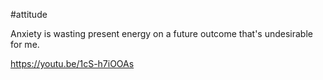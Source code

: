 #attitude 

Anxiety is wasting present energy on a future outcome that's undesirable for me.

https://youtu.be/1cS-h7iOOAs
